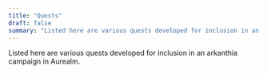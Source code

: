 ```yaml
---
title: "Quests"
draft: false
summary: "Listed here are various quests developed for inclusion in an arkanthia campaign in Aurealm."
---
```


Listed here are various quests developed for inclusion in an arkanthia campaign in Aurealm.
